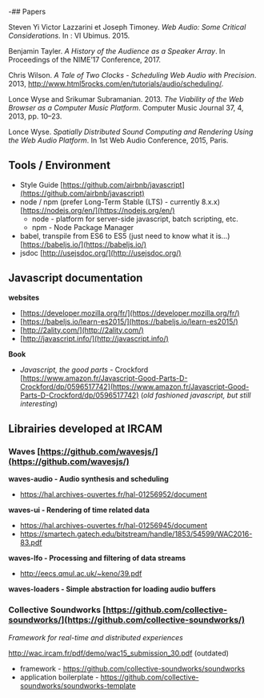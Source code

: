 -## Papers

Steven Yi Victor Lazzarini et Joseph Timoney. _Web Audio: Some
Critical Considerations_. In : VI Ubimus. 2015.

Benjamin Tayler. _A History of the Audience as a Speaker Array_. In Proceedings of the NIME’17 Conference, 2017.

Chris Wilson. _A Tale of Two Clocks - Scheduling Web Audio with Precision_. 2013, http://www.html5rocks.com/en/tutorials/audio/scheduling/.

Lonce Wyse and Srikumar Subramanian. 2013. _The Viability of the Web Browser as a Computer Music Platform_. Computer Music Journal 37, 4, 2013, pp. 10–23.

Lonce Wyse. _Spatially Distributed Sound Computing and Rendering Using the Web Audio Platform_. In 1st Web Audio Conference, 2015, Paris.

## Tools / Environment  

- Style Guide [https://github.com/airbnb/javascript](https://github.com/airbnb/javascript)
- node / npm  (prefer Long-Term Stable (LTS) - currently 8.x.x) [https://nodejs.org/en/](https://nodejs.org/en/)
  * node  - platform for server-side javascript, batch scripting, etc.
  * npm   - Node Package Manager 
- babel, transpile from ES6 to ES5 (just need to know what it is...)
[https://babeljs.io/](https://babeljs.io/)
- jsdoc [http://usejsdoc.org/](http://usejsdoc.org/)


## Javascript documentation

**websites**

- [https://developer.mozilla.org/fr/](https://developer.mozilla.org/fr/)
- [https://babeljs.io/learn-es2015/](https://babeljs.io/learn-es2015/)
- [http://2ality.com/](http://2ality.com/)
- [http://javascript.info/](http://javascript.info/)

**Book**

- _Javascript, the good parts_ - Crockford [https://www.amazon.fr/Javascript-Good-Parts-D-Crockford/dp/0596517742](https://www.amazon.fr/Javascript-Good-Parts-D-Crockford/dp/0596517742) (_old fashioned javascript, but still interesting_)

## Librairies developed at IRCAM

### Waves [https://github.com/wavesjs/](https://github.com/wavesjs/)

**waves-audio   - Audio synthesis and scheduling**

- https://hal.archives-ouvertes.fr/hal-01256952/document

**waves-ui  - Rendering  of time related data**

- https://hal.archives-ouvertes.fr/hal-01256945/document
- https://smartech.gatech.edu/bitstream/handle/1853/54599/WAC2016-83.pdf

**waves-lfo   - Processing and filtering of data streams**

- http://eecs.qmul.ac.uk/~keno/39.pdf

**waves-loaders - Simple abstraction for loading audio buffers**


### Collective Soundworks [https://github.com/collective-soundworks/](https://github.com/collective-soundworks/)

_Framework for real-time and distributed experiences_

http://wac.ircam.fr/pdf/demo/wac15_submission_30.pdf (outdated)

- framework - https://github.com/collective-soundworks/soundworks
- application boilerplate - https://github.com/collective-soundworks/soundworks-template

